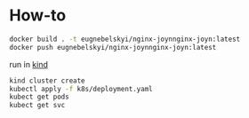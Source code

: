 
# How-to

```bash
docker build . -t eugnebelskyi/nginx-joynnginx-joyn:latest
docker push eugnebelskyi/nginx-joynnginx-joyn:latest
```

run in [kind](https://kind.sigs.k8s.io/docs/user/quick-start/)

```bash
kind cluster create
kubectl apply -f k8s/deployment.yaml
kubect get pods 
kubect get svc
```
